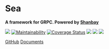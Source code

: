 # Sea

**A framework for GRPC. Powered by [Shanbay](https://www.shanbay.com)**

[![](http://img.shields.io/travis/shanbay/sea.svg?style=flat-square)](https://travis-ci.org/shanbay/sea)
[![Maintainability](https://api.codeclimate.com/v1/badges/774db211d37720bb2599/maintainability)](https://codeclimate.com/github/shanbay/sea/maintainability)
[![Coverage Status](https://coveralls.io/repos/github/shanbay/sea/badge.svg?branch=master)](https://coveralls.io/github/shanbay/sea?branch=master)
[![](https://img.shields.io/pypi/v/sea.svg)](https://github.com/shanbay/sea)
[![](https://img.shields.io/pypi/pyversions/sea.svg)](https://github.com/shanbay/sea)
[![](http://img.shields.io/:license-mit-blue.svg?style=flat-square)](http://shanbay.mit-license.org)


[GitHub](https://github.com/shanbay/sea)
[Documents](#关于-sea)
